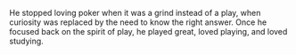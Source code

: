 
He stopped loving poker when it was a grind instead of a play, when curiosity was replaced by the need to know the right answer. Once he focused back on the spirit of play, he played great, loved playing, and loved studying.